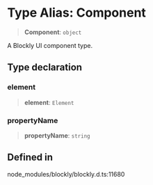 # Type Alias: Component

> **Component**: `object`

A Blockly UI component type.

## Type declaration

### element

> **element**: `Element`

### propertyName

> **propertyName**: `string`

## Defined in

node_modules/blockly/blockly.d.ts:11680
